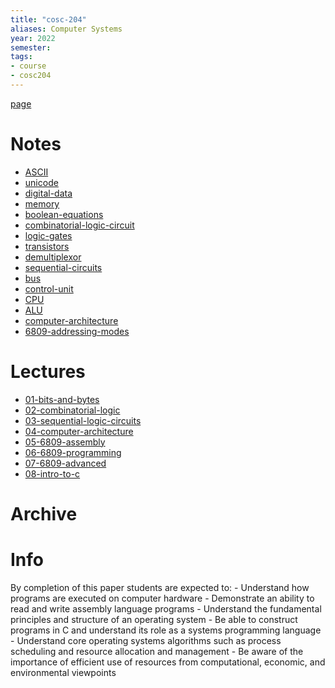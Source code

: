 ```yaml
---
title: "cosc-204"
aliases: Computer Systems
year: 2022
semester: 
tags: 
- course
- cosc204
---
```


[page](https://cosc204.cspages.otago.ac.nz)

# Notes
- [ASCII](notes/ASCII.md)
- [unicode](notes/unicode.md)
- [digital-data](notes/digital-data.md)
- [memory](notes/memory.md)
- [boolean-equations](notes/boolean-equations.md)
- [combinatorial-logic-circuit](notes/combinatorial-logic-circuit.md)
- [logic-gates](notes/logic-gates.md)
- [transistors](notes/transistors.md)
- [demultiplexor](notes/demultiplexor.md)
- [sequential-circuits](notes/sequential-circuits.md)
- [bus](notes/bus.md)
- [control-unit](notes/control-unit.md)
- [CPU](notes/CPU.md)
- [ALU](notes/ALU.md)
- [computer-architecture](notes/computer-architecture.md)
- [6809-addressing-modes](notes/6809-addressing-modes.md)

# Lectures
- [01-bits-and-bytes](notes/01-bits-and-bytes.md)
- [02-combinatorial-logic](notes/02-combinatorial-logic.md)
- [03-sequential-logic-circuits](notes/03-sequential-logic-circuits.md)
- [04-computer-architecture](notes/04-computer-architecture.md)
- [05-6809-assembly](notes/05-6809-assembly.md)
- [06-6809-programming](notes/06-6809-programming.md)
- [07-6809-advanced](notes/07-6809-advanced.md)
- [08-intro-to-c](notes/08-intro-to-c.md)

# Archive

# Info
By completion of this paper students are expected to:
	- Understand how programs are executed on computer hardware
	- Demonstrate an ability to read and write assembly language programs
	- Understand the fundamental principles and structure of an operating system
	- Be able to construct programs in C and understand its role as a systems programming language
	- Understand core operating systems algorithms such as process scheduling and resource allocation and management
	- Be aware of the importance of efficient use of resources from computational, economic, and environmental viewpoints

